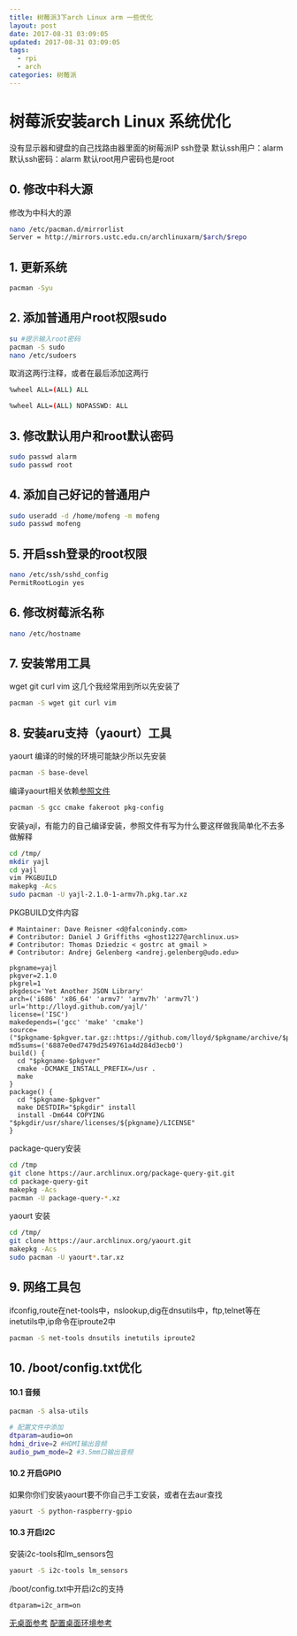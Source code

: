 ```yaml
---
title: 树莓派3下arch Linux arm 一些优化
layout: post
date: 2017-08-31 03:09:05
updated: 2017-08-31 03:09:05
tags:
  - rpi
  - arch
categories: 树莓派
---
```


# 树莓派安装arch Linux 系统优化
没有显示器和键盘的自己找路由器里面的树莓派IP ssh登录
默认ssh用户：alarm
默认ssh密码：alarm
默认root用户密码也是root
## 0. 修改中科大源
修改为中科大的源
```bash
nano /etc/pacman.d/mirrorlist
Server = http://mirrors.ustc.edu.cn/archlinuxarm/$arch/$repo
```

## 1. 更新系统
```bash
pacman -Syu
```
## 2. 添加普通用户root权限sudo
```bash
su #提示输入root密码
pacman -S sudo
nano /etc/sudoers
```
取消这两行注释，或者在最后添加这两行
```bash
%wheel ALL=(ALL) ALL

%wheel ALL=(ALL) NOPASSWD: ALL
```

## 3. 修改默认用户和root默认密码
```bash
sudo passwd alarm
sudo passwd root
```
## 4. 添加自己好记的普通用户
```bash
sudo useradd -d /home/mofeng -m mofeng
sudo passwd mofeng
```
## 5. 开启ssh登录的root权限
```bash
nano /etc/ssh/sshd_config
PermitRootLogin yes
```
## 6. 修改树莓派名称
```bash
nano /etc/hostname
```
## 7. 安装常用工具

wget git curl vim 这几个我经常用到所以先安装了
```bash
pacman -S wget git curl vim
```
## 8. 安装aru支持（yaourt）工具

yaourt 编译的时候的环境可能缺少所以先安装
```bash
pacman -S base-devel
```
编译yaourt相关依赖[参照文件](http://doku.ben00it.fr/dokuwiki/doku.php?id=linux:raspberry:yaourt)

```bash
pacman -S gcc cmake fakeroot pkg-config
```
安装yajl，有能力的自己编译安装，参照文件有写为什么要这样做我简单化不去多做解释

```bash
cd /tmp/
mkdir yajl
cd yajl
vim PKGBUILD
makepkg -Acs
sudo pacman -U yajl-2.1.0-1-armv7h.pkg.tar.xz
```
PKGBUILD文件内容
```
# Maintainer: Dave Reisner <d@falconindy.com>
# Contributor: Daniel J Griffiths <ghost1227@archlinux.us>
# Contributor: Thomas Dziedzic < gostrc at gmail >
# Contributor: Andrej Gelenberg <andrej.gelenberg@udo.edu>

pkgname=yajl
pkgver=2.1.0
pkgrel=1
pkgdesc='Yet Another JSON Library'
arch=('i686' 'x86_64' 'armv7' 'armv7h' 'armv7l')
url='http://lloyd.github.com/yajl/'
license=('ISC')
makedepends=('gcc' 'make' 'cmake')
source=("$pkgname-$pkgver.tar.gz::https://github.com/lloyd/$pkgname/archive/$pkgver.tar.gz")
md5sums=('6887e0ed7479d2549761a4d284d3ecb0')
build() {
  cd "$pkgname-$pkgver"
  cmake -DCMAKE_INSTALL_PREFIX=/usr .
  make
}
package() {
  cd "$pkgname-$pkgver"
  make DESTDIR="$pkgdir" install
  install -Dm644 COPYING "$pkgdir/usr/share/licenses/${pkgname}/LICENSE"
}
```
package-query安装

```bash
cd /tmp
git clone https://aur.archlinux.org/package-query-git.git
cd package-query-git
makepkg -Acs
pacman -U package-query-*.xz
```
yaourt 安装
```bash
cd /tmp/
git clone https://aur.archlinux.org/yaourt.git
makepkg -Acs
sudo pacman -U yaourt*.tar.xz
```
## 9. 网络工具包

ifconfig,route在net-tools中，nslookup,dig在dnsutils中，ftp,telnet等在inetutils中,ip命令在iproute2中

```bash
pacman -S net-tools dnsutils inetutils iproute2
```



## 10. /boot/config.txt优化

#### 10.1 音频

```bash
pacman -S alsa-utils

# 配置文件中添加
dtparam=audio=on
hdmi_drive=2 #HDMI输出音频
audio_pwm_mode=2 #3.5mm口输出音频
```

#### 10.2 开启GPIO
如果你你们安装yaourt要不你自己手工安装，或者在去aur查找
```bash
yaourt -S python-raspberry-gpio
```

#### 10.3 开启I2C

安装i2c-tools和lm_sensors包

```bash
yaourt -S i2c-tools lm_sensors
```
/boot/config.txt中开启i2c的支持

```
dtparam=i2c_arm=on
```

[无桌面参考](https://rocka.me/archive/my-first-archlinux-rpi3)
[配置桌面环境参考](https://zhuanlan.zhihu.com/p/25988799)
